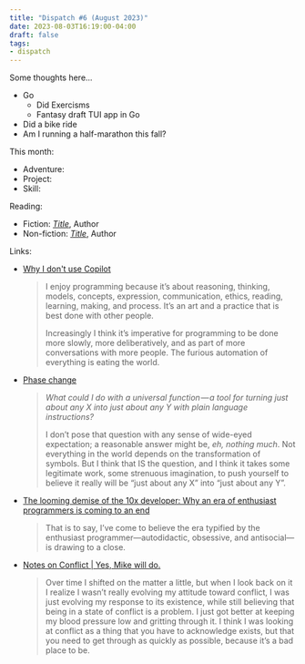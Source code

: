 ```yaml
---
title: "Dispatch #6 (August 2023)"
date: 2023-08-03T16:19:00-04:00
draft: false
tags:
- dispatch
---
```


Some thoughts here...

<!--more-->

* Go
  * Did Exercisms
  * Fantasy draft TUI app in Go
* Did a bike ride
* Am I running a half-marathon this fall?

This month:

* Adventure:
* Project:
* Skill:

Reading:

* Fiction: [_Title_][1], Author
* Non-fiction: [_Title_][2], Author

[1]: https://bookshop.org/
[2]: https://bookshop.org/

Links:

* [Why I don't use Copilot][3]

  > I enjoy programming because it’s about reasoning, thinking, models, concepts, expression, communication, ethics, reading, learning, making, and process. It’s an art and a practice that is best done with other people.
  >
  > Increasingly I think it’s imperative for programming to be done more slowly, more deliberatively, and as part of more conversations with more people. The furious automation of everything is eating the world.

* [Phase change][4]

  > *What could I do with a universal function — a tool for turning just about any X into just about any Y with plain language instructions?*
  >
  > I don’t pose that question with any sense of wide-eyed expectation; a reason­able answer might be, *eh, nothing much*. Not every­thing in the world depends on the trans­for­ma­tion of symbols. But I think that IS the question, and I think it takes some legit­i­mate work, some strenuous imagination, to push yourself to believe it really will be “just about any X” into “just about any Y”.

* [The looming demise of the 10x developer: Why an era of enthusiast programmers is coming to an end][5]

  > That is to say, I’ve come to believe the era typified by the enthusiast programmer—autodidactic, obsessive, and antisocial—is drawing to a close.

* [Notes on Conflict | Yes, Mike will do.][6]

  > Over time I shifted on the matter a little, but when I look back on it I realize I wasn’t really evolving my attitude toward conflict, I was just evolving my response to its existence, while still believing that being in a state of conflict is a problem. I just got better at keeping my blood pressure low and gritting through it. I think I was looking at conflict as a thing that you have to acknowledge exists, but that you need to get through as quickly as possible, because it’s a bad place to be.

[3]: https://inkdroid.org/2023/06/04/copilot/
[4]: https://www.robinsloan.com/lab/phase-change/
[5]: https://blog.testdouble.com/posts/2023-07-12-the-looming-demise-of-the-10x-developer/
[6]: https://mike.puddingtime.org/posts/2023-07-17-daily-notes/#notes-on-conflict

